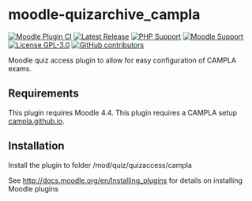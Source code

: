moodle-quizarchive_campla
=========================
[![Moodle Plugin CI](https://github.com/lucaboesch/moodle-quizaccess_campla/actions/workflows/moodle-plugin-ci.yml/badge.svg?branch=main)](https://github.com/lucaboesch/moodle-quizaccess_campla/actions/workflows/moodle-plugin-ci.yml)
[![Latest Release](https://img.shields.io/github/v/release/lucaboesch/moodle-quizaccess_campla?sort=semver&color=orange)](https://github.com/lucaboesch/moodle-quizaccess_campla/releases)
[![PHP Support](https://img.shields.io/badge/php-8.1--8.4-blue)](https://github.com/lucaboesch/moodle-quizaccess_campla/actions)
[![Moodle Support](https://img.shields.io/badge/Moodle-4.4--5.1+-orange)](https://github.com/lucaboesch/moodle-quizaccess_campla/actions)
[![License GPL-3.0](https://img.shields.io/github/license/lucaboesch/moodle-quizaccess_campla?color=lightgrey)](https://github.com/lucaboesch/moodle-quizaccess_campla/blob/main/LICENSE)
[![GitHub contributors](https://img.shields.io/github/contributors/lucaboesch/moodle-quizaccess_campla)](https://github.com/lucaboesch/moodle-quizaccess_campla/graphs/contributors)

Moodle quiz access plugin to allow for easy configuration of CAMPLA exams.


Requirements
------------

This plugin requires Moodle 4.4.
This plugin requires a CAMPLA setup [campla.github.io](https://campla.github.io).

Installation
------------

Install the plugin to folder
/mod/quiz/quizaccess/campla

See http://docs.moodle.org/en/Installing_plugins for details on installing Moodle plugins
